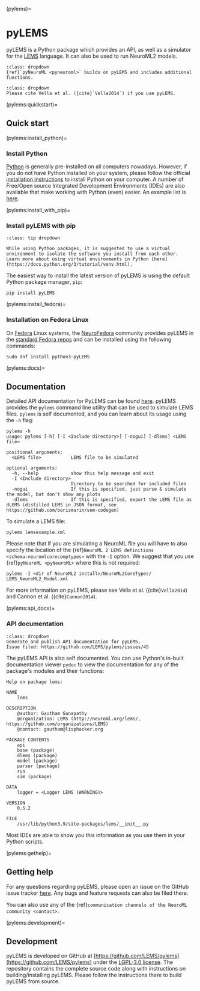 (pylems)=
# pyLEMS

pyLEMS is a Python package which provides an API, as well as a simulator for the [LEMS](http://lems.github.io/LEMS) language.
It can also be used to run NeuroML2 models.
```{admonition} Use pyNeuroML
:class: dropdown
{ref}`pyNeuroML <pyneuroml>` builds on pyLEMS and includes additional functions.
```

```{admonition} Citation
:class: dropdown
Please cite Vella et al. ({cite}`Vella2014`) if you use pyLEMS.
```

(pylems:quickstart)=
## Quick start

(pylems:install_python)=
### Install Python

[Python](https://www.python.org/) is generally pre-installed on all computers nowadays.
However, if you do not have Python installed on your system, please follow the official [installation instructions](https://www.python.org/downloads/) to install Python on your computer.
A number of Free/Open source Integrated Development Environments (IDEs) are also available that make working with Python (even) easier.
An example list is [here](https://opensource.com/resources/python/ides).

(pylems:install_with_pip)=
### Install pyLEMS with pip
```{admonition} Tip: Use a virtual environment
:class: tip dropdown

While using Python packages, it is suggested to use a virtual environment to isolate the software you install from each other.
Learn more about using virtual environments in Python [here](https://docs.python.org/3/tutorial/venv.html).
```

The easiest way to install the latest version of pyLEMS is using the default Python package manager, `pip`:
```{code-block} console
pip install pyLEMS
```
(pylems:install_fedora)=
### Installation on Fedora Linux

On [Fedora](https://getfedora.org) Linux systems, the [NeuroFedora](https://neuro.fedoraproject.org) community provides pyLEMS in the [standard Fedora repos](https://src.fedoraproject.org/rpms/python-pyLEMS) and can be installed using the following commands:

```{code-block} console
sudo dnf install python3-pyLEMS
```
(pylems:docs)=
## Documentation

Detailed API documentation for PyLEMS can be found [here](https://pylems.readthedocs.io/en/latest/).
pyLEMS provides the `pylems` command line utility that can be used to simulate LEMS files.
`pylems` is self documented, and you can learn about its usage using the `-h` flag:

```{code-block} console
pylems -h
usage: pylems [-h] [-I <Include directory>] [-nogui] [-dlems] <LEMS file>

positional arguments:
  <LEMS file>           LEMS file to be simulated

optional arguments:
  -h, --help            show this help message and exit
  -I <Include directory>
                        Directory to be searched for included files
  -nogui                If this is specified, just parse & simulate the model, but don't show any plots
  -dlems                If this is specified, export the LEMS file as dLEMS (distilled LEMS in JSON format, see https://github.com/borismarin/som-codegen)
```

To simulate a LEMS file:

```{code-block} console
pylems lemsexample.xml

```
Please note that if you are simulating a NeuroML file you will have to also specify the location of the {ref}`NeuroML 2 LEMS definitions <schema:neuromlcorecomptypes>` with the `-I` option.
We suggest that you use {ref}`pyNeuroML <pyNeuroML>` where this is not required:
```{code-block} console
pylems -I <dir of NeuroML2 install>/NeuroML2CoreTypes/  LEMS_NeuroML2_Model.xml
```

For more information on pyLEMS, please see Vella et al. ({cite}`Vella2014`) and Cannon et al. ({cite}`Cannon2014`).

(pylems:api_docs)=
### API documentation
```{admonition} TODO!
:class: dropdown
Generate and publish API documentation for pyLEMS.
Issue filed: https://github.com/LEMS/pylems/issues/45
```
The pyLEMS API is also self documented.
You can use Python's in-built documentation viewer `pydoc` to view the documentation for any of the package's modules and their functions:

```{code-block} console
Help on package lems:

NAME
    lems

DESCRIPTION
    @author: Gautham Ganapathy
    @organization: LEMS (http://neuroml.org/lems/, https://github.com/organizations/LEMS)
    @contact: gautham@lisphacker.org

PACKAGE CONTENTS
    api
    base (package)
    dlems (package)
    model (package)
    parser (package)
    run
    sim (package)

DATA
    logger = <Logger LEMS (WARNING)>

VERSION
    0.5.2

FILE
    /usr/lib/python3.9/site-packages/lems/__init__.py

```
Most IDEs are able to show you this information as you use them in your Python scripts.

(pylems:gethelp)=
## Getting help

For any questions regarding pyLEMS, please open an issue on the GitHub issue tracker [here](https://github.com/LEMS/pylems/issues).
Any bugs and feature requests can also be filed there.

You can also use any of the {ref}`communication channels of the NeuroML community <contact>`.

(pylems:development)=
## Development

pyLEMS is developed on GitHub at [https://github.com/LEMS/pylems](https://github.com/LEMS/pylems) under the [LGPL-3.0 license](https://github.com/LEMS/pylems/blob/master/LICENSE.lesser).
The repository contains the complete source code along with instructions on building/installing pyLEMS.
Please follow the instructions there to build pyLEMS from source.
